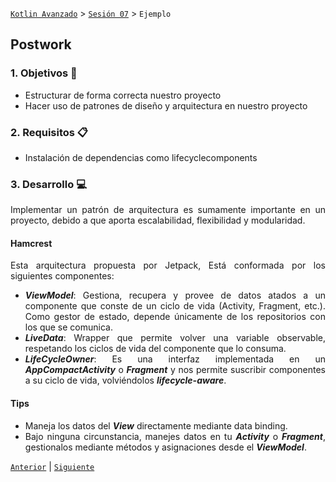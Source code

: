 [`Kotlin Avanzado`](../../Readme.md) > [`Sesión 07`](../Readme.md) > `Ejemplo `

## Postwork

<div style="text-align: justify;">


### 1. Objetivos :dart:

* Estructurar de forma correcta nuestro proyecto
* Hacer uso de patrones de diseño y arquitectura en nuestro proyecto

### 2. Requisitos :clipboard:

* Instalación de dependencias como lifecyclecomponents

### 3. Desarrollo :computer:

Implementar un patrón de arquitectura es sumamente importante en un proyecto, debido a que aporta escalabilidad, flexibilidad y modularidad. 



#### Hamcrest

Esta arquitectura propuesta por Jetpack, Está conformada por los siguientes componentes:

* ___ViewModel___: Gestiona, recupera y provee de datos atados a un componente que conste de un ciclo de vida (Activity, Fragment, etc.). Como gestor de estado, depende únicamente de los repositorios con los que se comunica.
* ___LiveData___: Wrapper que permite volver una variable observable, respetando los ciclos de vida del componente que lo consuma.
* ___LifeCycleOwner___: Es una interfaz implementada en un ___AppCompactActivity___ o ___Fragment___ y nos permite suscribir componentes a su ciclo de vida, volviéndolos ***lifecycle-aware***. 



#### Tips

* Maneja los datos del ___View___ directamente mediante data binding.
* Bajo ninguna circunstancia, manejes datos en tu ___Activity___ o ___Fragment___, gestionalos mediante métodos y asignaciones desde el ___ViewModel___.

[`Anterior`](../) | [`Siguiente`](../)      

</div>

